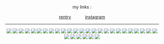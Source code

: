 <h7 align=center>


  my links :

[rentry](https://rentry.co/slug2d)　　　 [instagram](https://www.instagram.com/slugr4t/)

***

<img src="https://64.media.tumblr.com/c0710d9a71ce43e150ede7024cff2400/16ccc5ca2e0496d6-38/s250x400/30c6ee1621ccf476b2436b46ec56aee59aaeca1e.gifv"/> <img src="https://64.media.tumblr.com/74fed491b6940122c5f544767ff96e7c/6a42514c3ffcfcbf-54/s100x200/95952da3e6028eb6fc37496598bc155ec1765fbf.pnj"/> <img src="https://64.media.tumblr.com/4c9047d2aca459c32e39092e267f9ed4/7c3dd077ed76e2f9-2c/s100x200/148f0ab49fa0746ad84fec7056f6236c45bc0d07.pnj"/> <img src="https://64.media.tumblr.com/777603fdf487ead0bd8956029a18b9f1/a064b1dab9694448-ed/s250x400/72b07825ff6077b8570ac9e07b1d65a21063158d.gifv"/> <img src="https://64.media.tumblr.com/2a26cdc3256717f0f7187d4136e7384f/a064b1dab9694448-e8/s250x400/f5eaeb879b59276209498506688af4ed1385f22b.gifv"/> <img src="https://64.media.tumblr.com/8d3881205515114e2473b195b56f83d1/a064b1dab9694448-55/s250x400/da08c16f49ab6534af00b4ac3907cdbc6ad5c21e.gifv"/> <img src="https://64.media.tumblr.com/f692f92b5322fe3378000eae4e3c28c9/6a42514c3ffcfcbf-38/s100x200/d1951410e2611c314dd4573d7ccdcecbbc334937.pnj"/> <img src="https://64.media.tumblr.com/a8004500e4c2b15090014d036f86e2be/c167d9cc7e634732-42/s250x400/32b52d61843516569394ec84a79864ecaeca7e43.gifv"/> <img src="https://64.media.tumblr.com/a906ffa99c2421454a16e7dc0352305b/c937cea2bae71fd6-d1/s100x200/70f929d5d922adef60f81d4b2618619bab524fed.pnj"/> <img src="https://64.media.tumblr.com/e34745b926fc66526c18069f251a4546/8d9fa3b7cb66d3a3-37/s100x200/bb87ffb1c2304494103e23a9ac7c6aca4b6496fe.jpg"/> <img src="https://64.media.tumblr.com/ef3ab40eb2d0cdfdfadfe6e94d207cc0/47dba9724143cb2a-d0/s250x400/d0932928e46ef61d8cdb4075a99e54ed36016cea.gifv"/> <img src="https://64.media.tumblr.com/2448cea981fff79e98fdc96d94d66cc4/a064b1dab9694448-e6/s250x400/5f0f911a7540f598814eb735f541fe5fb7e58926.gifv"/> <img src="https://64.media.tumblr.com/55074d20e1961d6745a475abe8d6c2e9/ea5d9e7e2702987f-4d/s100x200/bf450abc63e044e79909a479f0db75b3cef8035f.gifv"/> <img src="https://64.media.tumblr.com/d179f6c7b5cda0ef1ba4757cd9635bce/ea5d9e7e2702987f-e9/s100x200/2e5b798a5343ba0b95c824592a5d6743ced7d294.webp"/> <img src="https://64.media.tumblr.com/ecff5e4a8187b0fbb12e78ab6acec471/f19b909c109e140d-cd/s100x200/bf5b13f1eacce6daa4d7d9f64d9341d74d16a24c.pnj"/> <img src="https://64.media.tumblr.com/f70d2945994d9c1b34abb787b8e2f7d6/f19b909c109e140d-53/s100x200/a6dffeff87ef5e23f272d404ac73825ab0bd856f.pnj"/> <img src="https://64.media.tumblr.com/cb4261d64c90c0e4d066bad2cc85b8b9/417d5ae55f2bb8d9-64/s100x200/2a4175c7e79b8233ff092c8f6974572b0c78c92a.pnj"/> <img src="https://64.media.tumblr.com/5519615281780582bae7d3e48bf427ce/ea5d9e7e2702987f-cc/s250x400/20604e5365c25c9620cfdee0f634bd0a5a4f405f.gifv"/> <img src="https://64.media.tumblr.com/8cf219b7255537fa555408849d0c351c/1b8381f969116a1e-3e/s100x200/05c50661376eeb2ebb4cc8eff59505ee89427e3a.gifv"/> <img src="https://64.media.tumblr.com/12c28fe4d36aa8351847b298473dc209/c0faad560005c0ee-7f/s250x400/570c8faaa69f965444752256a570240f4d9833b6.gifv"/> <img src="https://64.media.tumblr.com/c38eb4cdee0cf85bd7e8aceb3159421c/f579c4bd47c0b5f0-69/s100x200/cce18cd707d9523b4326cc18a469427168ecd1ca.gifv"/> <img src="https://64.media.tumblr.com/03f10ed037699948856a86561b03e57e/9328aa9bfd3300b0-a1/s100x200/7f66c6244f31148edd62755fc528f1f76de54f32.pnj"/> <img src="https://64.media.tumblr.com/c35cf0ad68c082992ab589414b519826/2692cb8041da4edc-5e/s100x200/98ac6cbe0c1b00063810bf251477bb8e499f7d2f.pnj"/> <img src="https://64.media.tumblr.com/c795271e446dc69e5d7053c0a13338db/1b8381f969116a1e-78/s100x200/7c8ef88f4876d7caa62907795072172c3c376fd9.pnj"/> <img src="https://64.media.tumblr.com/2553a16c735b1a1d8ac8c7cd43f97779/1b8381f969116a1e-51/s100x200/3acc8c32b4b9ff8d41a09ec6706289641e780a49.pnj"/> <img src="https://64.media.tumblr.com/91faf4f6b39ccaed9c60da6428f5e97c/1b8381f969116a1e-fc/s100x200/20a331331857d50aba80b9df0482c8f14b40921c.pnj"/> <img src="https://64.media.tumblr.com/6d782d929415a1d993579f2b1d2312ee/5e5d02f1f6821b09-43/s100x200/61e0ca25068bb9696389e56a3079b4cbee1a61bc.pnj"/> <img src="https://64.media.tumblr.com/3be8f23278cb9290d5de9c74f7ad4af9/7c3dd077ed76e2f9-65/s100x200/09cc3ddd8ff6763e1e06c9797655448d8b0ddf98.pnj"/> <img src="https://64.media.tumblr.com/c3dbdd015ded7685ad051a19d80f08f0/7c3dd077ed76e2f9-8c/s100x200/3a9774e415cf5b0eff4d99bc99bd0e56441c3f99.gifv"/> <img src="https://64.media.tumblr.com/0aea83c79d070e2832d91ca7b414807c/ea5d9e7e2702987f-5c/s100x200/0661a4ca54e16b8c264f97bd7e30667a9db83c37.pnj"/> <img src="v"/>

